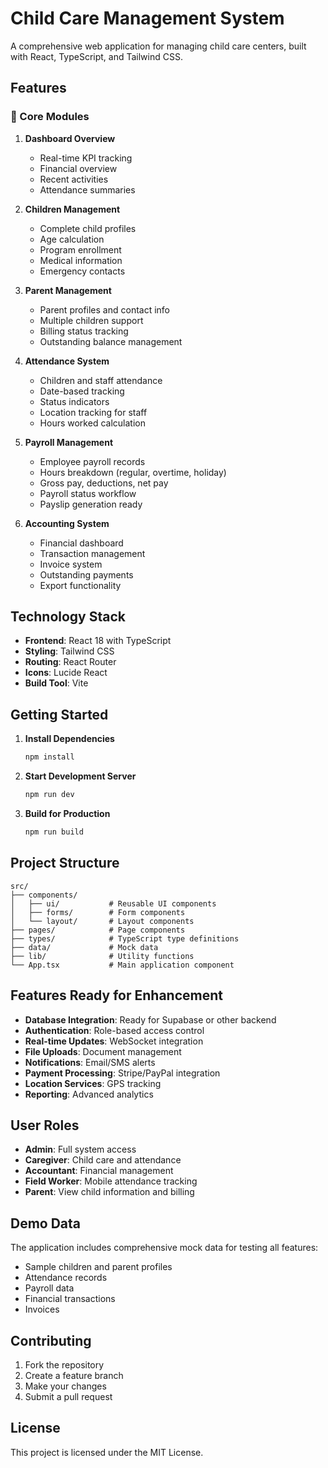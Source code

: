 # Child Care Management System

A comprehensive web application for managing child care centers, built with React, TypeScript, and Tailwind CSS.

## Features

### 🎯 Core Modules

1. **Dashboard Overview**
   - Real-time KPI tracking
   - Financial overview
   - Recent activities
   - Attendance summaries

2. **Children Management**
   - Complete child profiles
   - Age calculation
   - Program enrollment
   - Medical information
   - Emergency contacts

3. **Parent Management**
   - Parent profiles and contact info
   - Multiple children support
   - Billing status tracking
   - Outstanding balance management

4. **Attendance System**
   - Children and staff attendance
   - Date-based tracking
   - Status indicators
   - Location tracking for staff
   - Hours worked calculation

5. **Payroll Management**
   - Employee payroll records
   - Hours breakdown (regular, overtime, holiday)
   - Gross pay, deductions, net pay
   - Payroll status workflow
   - Payslip generation ready

6. **Accounting System**
   - Financial dashboard
   - Transaction management
   - Invoice system
   - Outstanding payments
   - Export functionality

## Technology Stack

- **Frontend**: React 18 with TypeScript
- **Styling**: Tailwind CSS
- **Routing**: React Router
- **Icons**: Lucide React
- **Build Tool**: Vite

## Getting Started

1. **Install Dependencies**
   ```bash
   npm install
   ```

2. **Start Development Server**
   ```bash
   npm run dev
   ```

3. **Build for Production**
   ```bash
   npm run build
   ```

## Project Structure

```
src/
├── components/
│   ├── ui/           # Reusable UI components
│   ├── forms/        # Form components
│   └── layout/       # Layout components
├── pages/            # Page components
├── types/            # TypeScript type definitions
├── data/             # Mock data
├── lib/              # Utility functions
└── App.tsx           # Main application component
```

## Features Ready for Enhancement

- **Database Integration**: Ready for Supabase or other backend
- **Authentication**: Role-based access control
- **Real-time Updates**: WebSocket integration
- **File Uploads**: Document management
- **Notifications**: Email/SMS alerts
- **Payment Processing**: Stripe/PayPal integration
- **Location Services**: GPS tracking
- **Reporting**: Advanced analytics

## User Roles

- **Admin**: Full system access
- **Caregiver**: Child care and attendance
- **Accountant**: Financial management
- **Field Worker**: Mobile attendance tracking
- **Parent**: View child information and billing

## Demo Data

The application includes comprehensive mock data for testing all features:
- Sample children and parent profiles
- Attendance records
- Payroll data
- Financial transactions
- Invoices

## Contributing

1. Fork the repository
2. Create a feature branch
3. Make your changes
4. Submit a pull request

## License

This project is licensed under the MIT License.